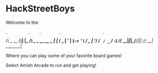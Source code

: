# HackStreetBoys

Welcome to the 

    _         _    _        _                  _     
   /_\  _ __ (_)__| |_     /_\  _ _ __ __ _ __| |___ 
  / _ \| '  \| (_-< ' \   / _ \| '_/ _/ _` / _` / -_)
 /_/ \_\_|_|_|_/__/_||_| /_/ \_\_| \__\__,_\__,_\___|
                                                   

Where you can play some of your favorite board games!


Select Amish Arcade to run and get playing!


